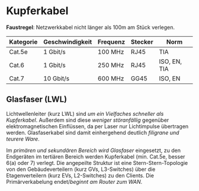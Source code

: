# Kupferkabel
**Faustregel**: Netzwerkkabel nicht länger als 100m am Stück verlegen.

| Kategorie | Geschwindigkeit | Frequenz | Stecker | Norm         |
|-----------|-----------------|----------|---------|--------------|
| Cat.5e    | 1 Gbit/s        | 100 MHz  | RJ45    | TIA          |
| Cat.6     | 1 Gbit/s        | 250 MHz  | RJ45    | ISO, EN, TIA |
| Cat.7     | 10 Gbit/s       | 600 MHz  | GG45    | ISO, EN      |

## Glasfaser (LWL)
Lichtwellenleiter (kurz LWL) sind *um ein Vielfaches schneller als Kupferkabel*. Außerdem sind diese *weniger störanfällig* gegenüber elektromagnetischen Einflüssen, da per Laser nur Lichtimpulse übertragen werden. Glasfaserkabel sind damit einhergehend deutlich *filigrane und teurere Ware*.

Im *primären und sekundären Bereich wird Glasfaser* eingesetzt, zu den Endgeräten im tertiären Bereich werden Kupferkabel (min. Cat.5e, besser 6(a) oder 7) verlegt. Die angepeilte Struktur ist eine Stern-Stern-Topologie von den Gebäudeverteilern (kurz GVs, L3-Switches) über die Etagenverteilern (kurz EVs, L2-Switches) zu den Clients. Die Primärverkabelung endet/*beginnt am Router zum WAN*.